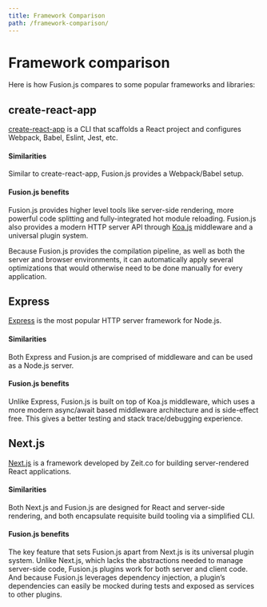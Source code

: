 ```yaml
---
title: Framework Comparison
path: /framework-comparison/
---
```


# Framework comparison

Here is how Fusion.js compares to some popular frameworks and libraries:

## create-react-app

[create-react-app](https://github.com/facebookincubator/create-react-app) is a CLI that scaffolds a React project and configures Webpack, Babel, Eslint, Jest, etc.

#### Similarities

Similar to create-react-app, Fusion.js provides a Webpack/Babel setup.

#### Fusion.js benefits

Fusion.js provides higher level tools like server-side rendering, more powerful code splitting and fully-integrated hot module reloading. Fusion.js also provides a modern HTTP server API through [Koa.js](http://koajs.com/) middleware and a universal plugin system.

Because Fusion.js provides the compilation pipeline, as well as both the server and browser environments, it can automatically apply several optimizations that would otherwise need to be done manually for every application.

## Express

[Express](https://expressjs.com/) is the most popular HTTP server framework for Node.js.

#### Similarities

Both Express and Fusion.js are comprised of middleware and can be used as a Node.js server.

#### Fusion.js benefits

Unlike Express, Fusion.js is built on top of Koa.js middleware, which uses a more modern async/await based middleware architecture and is side-effect free. This gives a better testing and stack trace/debugging experience.

## Next.js

[Next.js](https://github.com/zeit/next.js/) is a framework developed by Zeit.co for building server-rendered React applications.

#### Similarities

Both Next.js and Fusion.js are designed for React and server-side rendering, and both encapsulate requisite build tooling via a simplified CLI.

#### Fusion.js benefits

The key feature that sets Fusion.js apart from Next.js is its universal plugin system. Unlike Next.js, which lacks the abstractions needed to manage server-side code, Fusion.js plugins work for both server and client code. And because Fusion.js leverages dependency injection, a plugin’s dependencies can easily be mocked during tests and exposed as services to other plugins.

